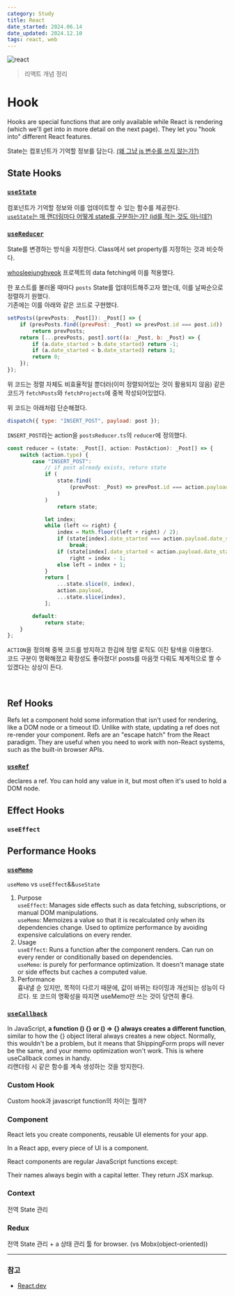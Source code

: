 ```yaml
---
category: Study
title: React
date_started: 2024.06.14
date_updated: 2024.12.10
tags: react, web
---
```


<img src= 'https://github.com/user-attachments/assets/4b3064ae-da83-42a2-968e-8c47915f9571'
alt='react' />

> 리액트 개념 정리

# Hook

Hooks are special functions that are only available while React is rendering (which we'll get into in more detail on the next page). They let you "hook into" different React features.

State는 컴포넌트가 기억할 정보를 담는다. [(왜 그냥 js 변수를 쓰지 않는가?)](https://react.dev/learn/state-a-components-memory#when-a-regular-variable-isnt-enough)

## State Hooks

### [`useState`](https://react.dev/reference/react/useState)

컴포넌트가 기억할 정보와 이를 업데이트할 수 있는 함수를 제공한다.<br>
[`useState`는 매 랜더링마다 어떻게 state를 구분하는가? (id를 적는 것도 아닌데?)](https://react.dev/learn/state-a-components-memory#how-does-react-know-which-state-to-return)

### [`useReducer`](https://react.dev/reference/react/useReducer)

State를 변경하는 방식을 지정한다. Class에서 set property를 지정하는 것과 비슷하다.

[whosleejunghyeok](https://wndgur2.github.io/) 프로젝트의 data fetching에 이를 적용했다.

한 포스트를 불러올 때마다 `posts` State를 업데이트해주고자 했는데, 이를 날짜순으로 정렬하기 원했다.<br>
기존에는 이를 아래와 같은 코드로 구현했다.

```jsx
setPosts((prevPosts: _Post[]): _Post[] => {
    if (prevPosts.find((prevPost: _Post) => prevPost.id === post.id))
        return prevPosts;
    return [...prevPosts, post].sort((a: _Post, b: _Post) => {
        if (a.date_started > b.date_started) return -1;
        if (a.date_started < b.date_started) return 1;
        return 0;
    });
});
```

위 코드는 정렬 자체도 비효율적일 뿐더러(이미 정렬되어있는 것이 활용되지 않음) 같은 코드가 `fetchPosts`와 `fetchProjects`에 중복 작성되어있었다.

위 코드는 아래처럼 단순해졌다.

```jsx
dispatch({ type: "INSERT_POST", payload: post });
```

`INSERT_POST`라는 action을 `postsReducer.ts`의 `reducer`에 정의했다.

```typescript
const reducer = (state: _Post[], action: PostAction): _Post[] => {
    switch (action.type) {
        case "INSERT_POST":
            // if post already exists, return state
            if (
                state.find(
                    (prevPost: _Post) => prevPost.id === action.payload.id
                )
            )
                return state;

            let index;
            while (left <= right) {
                index = Math.floor((left + right) / 2);
                if (state[index].date_started === action.payload.date_started)
                    break;
                if (state[index].date_started < action.payload.date_started)
                    right = index - 1;
                else left = index + 1;
            }
            return [
                ...state.slice(0, index),
                action.payload,
                ...state.slice(index),
            ];

        default:
            return state;
    }
};
```

`ACTION`을 정의해 중복 코드를 방지하고 한김에 정렬 로직도 이진 탐색을 이용했다.<br>
코드 구분이 명확해졌고 확장성도 좋아졌다! posts를 마음껏 다뤄도 체계적으로 짤 수 있겠다는 상상이 든다.

<br>

## Ref Hooks

Refs let a component hold some information that isn't used for rendering, like a DOM node or a timeout ID. Unlike with state, updating a ref does not re-render your component. Refs are an "escape hatch" from the React paradigm. They are useful when you need to work with non-React systems, such as the built-in browser APIs.

### [`useRef`](https://react.dev/reference/react/useRef)

declares a ref. You can hold any value in it, but most often it's used to hold a DOM node.

## Effect Hooks

### `useEffect`

## Performance Hooks

### [`useMemo`](https://react.dev/reference/react/useMemo)

`useMemo` vs `useEffect`&&`useState`

1. Purpose<br>
   `useEffect`: Manages side effects such as data fetching, subscriptions, or manual DOM manipulations.<br>
   `useMemo`: Memoizes a value so that it is recalculated only when its dependencies change. Used to optimize performance by avoiding expensive calculations on every render.
2. Usage<br>
   `useEffect`: Runs a function after the component renders. Can run on every render or conditionally based on dependencies.<br>
   `useMemo`: is purely for performance optimization. It doesn't manage state or side effects but caches a computed value.
3. Performance<br>
   흉내낼 순 있지만, 목적이 다르기 때문에, 값이 바뀌는 타이밍과 개선되는 성능이 다르다. 또 코드의 명확성을 따지면 useMemo만 쓰는 것이 당연히 좋다.

### [`useCallback`](https://react.dev/reference/react/useCallback)

In JavaScript, **a function () {} or () => {} always creates a different function**, similar to how the {} object literal always creates a new object. Normally, this wouldn't be a problem, but it means that ShippingForm props will never be the same, and your memo optimization won't work. This is where useCallback comes in handy.<br>
리랜더링 시 같은 함수를 계속 생성하는 것을 방지한다.

### Custom Hook

Custom hook과 javascript function의 차이는 뭘까?

### Component

React lets you create components, reusable UI elements for your app.

In a React app, every piece of UI is a component.

React components are regular JavaScript functions except:

Their names always begin with a capital letter.
They return JSX markup.

### Context

전역 State 관리

### Redux

전역 State 관리 + a
상태 관리 툴 for browser. (vs Mobx(object-oriented))

---

### 참고
- [React.dev](https://react.dev/)
